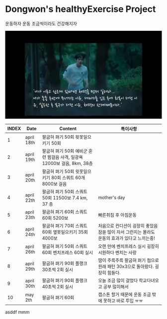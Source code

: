 # Dongwon's healthyExercise Project

운동하자 운동 조금씩이라도 건강해지자

![misaeng](Misaeng.jpg)

| INDEX | Date | Content | 특이사항  |
|---|---|---|---|
|   1| april 18th| 팔굽혀 펴기 50회 윗못일으키기 50회 |   |
|   2| april 19th| 팔굽혀 펴기 50회 예비군 훈련 뜀걸음 사격, 일광욕 12000보 걸음, 8km, 38층|   |
|   3| april 20th| 팔굽혀 펴기 50회 윗못일으키기 80회 스쿼트 60개 8000보 걸음|   |
|   4| april 22th| 팔굽혀 펴기 50회 스쿼트 50회 11500보 7.4 km, 37 층|mother's day|
|   5| april 23th| 팔굽혀 펴기 60회 스쿼트 60회 5200보 |빠른취침 후 아침운동|
|   6| april 24th| 팔굽혀 펴기 70회 스쿼트 60회 옆못일으키기 35회 4000보 |처음으로 컨디션이 굉장히 좋았음 잠을 많이 자서 그런지는 몰라도 운동의 효과가 있다고 느끼는중!|
|   7| april 26th | 팔굽혀 펴기 50회 스쿼트 60회 벤치프레스 60회 실시 | 오랜 만에 벤치프레스 실시 굉장히 시원하다 벤치는 사랑 |
|   8| april 29th | 팔굽혀 펴기 90회 플랭크 30초씩 2회 실시 | 땀이 주륵주륵 팔굽혀 펴기 첨으로 원래 패턴 30x3으로 돌아왔다. 굉장히 힘들다.|
|   9| april 30th | 팔굽혀 펴기 90회 플랭크 40초씩 2회 실시 | 오늘 조금 많이 걸었다 학교다녀오고 공부 많이해서|
|   10| may 2th | 팔굽혀 펴기 60회  | 캡스톤 할거 때문에 운동 조금 밖에 못하고 바로 투입 ㅠㅠ|
asddf mmm
